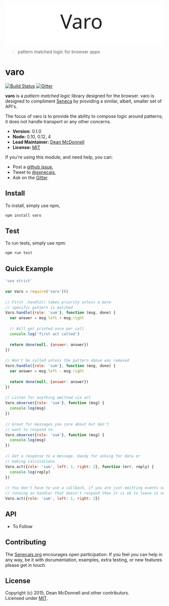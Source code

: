 ![Seneca](./assets/varo-logo.svg)
> pattern matched logic for browser apps

# varo
[![Build Status][travis-badge]][travis-url]
[![Gitter][gitter-badge]][gitter-url]

__varo__ is a _pattern matched logic_ library designed for the browser. varo is designed to
compliment [Seneca][senecajs.org] by providing a similar, albeit, smaller set of API's.

The focus of varo is to provide the ability to compose logic around patterns; it does
not handle transport or any other concerns.

- __Version:__ 0.1.0
- __Node:__ 0.10, 0.12, 4
- __Lead Maintainer:__ [Dean McDonnell][lead]
- __License:__ [MIT][]

If you're using this module, and need help, you can:

- Post a [github issue][],
- Tweet to [@senecajs][],
- Ask on the [Gitter][gitter-url].

## Install
To install, simply use npm,

```sh
npm install varo
```

## Test
To run tests, simply use npm:

```sh
npm run test
```

## Quick Example

```js
'use strict'

var Varo = require('varo')()

// First .handle() takes priority unless a more
// specific pattern is matched
Varo.handle({role: 'sum'}, function (msg, done) {
  var answer = msg.left + msg.right

  // Will get printed once per call
  console.log('first act called')

  return done(null, {answer: answer})
})

// Won't be called unless the pattern above was removed
Varo.handle({role: 'sum'}, function (msg, done) {
  var answer = msg.left - msg.right

  return done(null, {answer: answer})
})

// Listen for anything emitted via act
Varo.observe({role: 'sum'}, function (msg) {
  console.log(msg)
})

// Great for messages you care about but don't
// want to respond to
Varo.observe({role: 'sum'}, function (msg) {
  console.log(msg)
})

// Get a response to a message. Handy for asking for data or
// making calculations.
Varo.act({role: 'sum', left: 1, right: 2}, function (err, reply) {
  console.log(reply)
})

// You don't have to use a callback, if you are just emitting events or
// running an handler that doesn't respond then it is ok to leave it out.
Varo.act({role: 'sum', left: 1, right: 2})

```

## API

- To Follow

## Contributing
The [Senecajs org][] encourages open participation. If you feel you can help in any way, be it with
documentation, examples, extra testing, or new features please get in touch.

## License
Copyright (c) 2015, Dean McDonnell and other contributors. <br />
Licensed under [MIT][].

[MIT]: ./LICENSE
[lead]: https://github.com/mcdonnelldean
[Senecajs org]: https://github.com/senecajs/
[Seneca.js]: https://www.npmjs.com/package/seneca
[@senecajs]: http://twitter.com/senecajs
[senecajs.org]: http://senecajs.org/
[travis-badge]: https://travis-ci.org/senecajs/varo.svg
[travis-url]: https://travis-ci.org/senecajs/varo
[gitter-badge]: https://badges.gitter.im/Join%20Chat.svg
[gitter-url]: https://gitter.im/senecajs/seneca
[github issue]: https://github.com/senecajs/varo/issues
